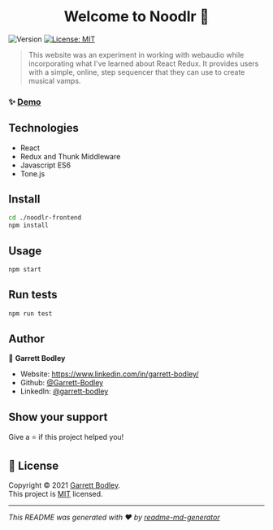 <h1 align="center">Welcome to Noodlr 👋</h1>
<p>
  <img alt="Version" src="https://img.shields.io/badge/version-0.1.0-blue.svg?cacheSeconds=2592000" />
  <a href="https://github.com/Garrett-Bodley/noodlr-frontend/blob/main/LICENSE" target="_blank">
    <img alt="License: MIT" src="https://img.shields.io/badge/License-MIT-yellow.svg" />
  </a>
</p>

> This website was an experiment in working with webaudio while incorporating what I've learned about React Redux. It provides users with a simple, online, step sequencer that they can use to create musical vamps.

### ✨ [Demo](https://practical-pare-d3cda2.netlify.app/)

## Technologies
- React
- Redux and Thunk Middleware
- Javascript ES6
- Tone.js

## Install

```sh
cd ./noodlr-frontend 
npm install
```

## Usage

```sh
npm start
```

## Run tests

```sh
npm run test
```

## Author

👤 **Garrett Bodley**

* Website: https://www.linkedin.com/in/garrett-bodley/
* Github: [@Garrett-Bodley](https://github.com/Garrett-Bodley)
* LinkedIn: [@garrett-bodley](https://linkedin.com/in/garrett-bodley)

## Show your support

Give a ⭐️ if this project helped you!

## 📝 License

Copyright © 2021 [Garrett Bodley](https://github.com/Garrett-Bodley).<br />
This project is [MIT](https://github.com/Garrett-Bodley/noodlr-frontend/blob/main/LICENSE) licensed.

***
_This README was generated with ❤️ by [readme-md-generator](https://github.com/kefranabg/readme-md-generator)_
